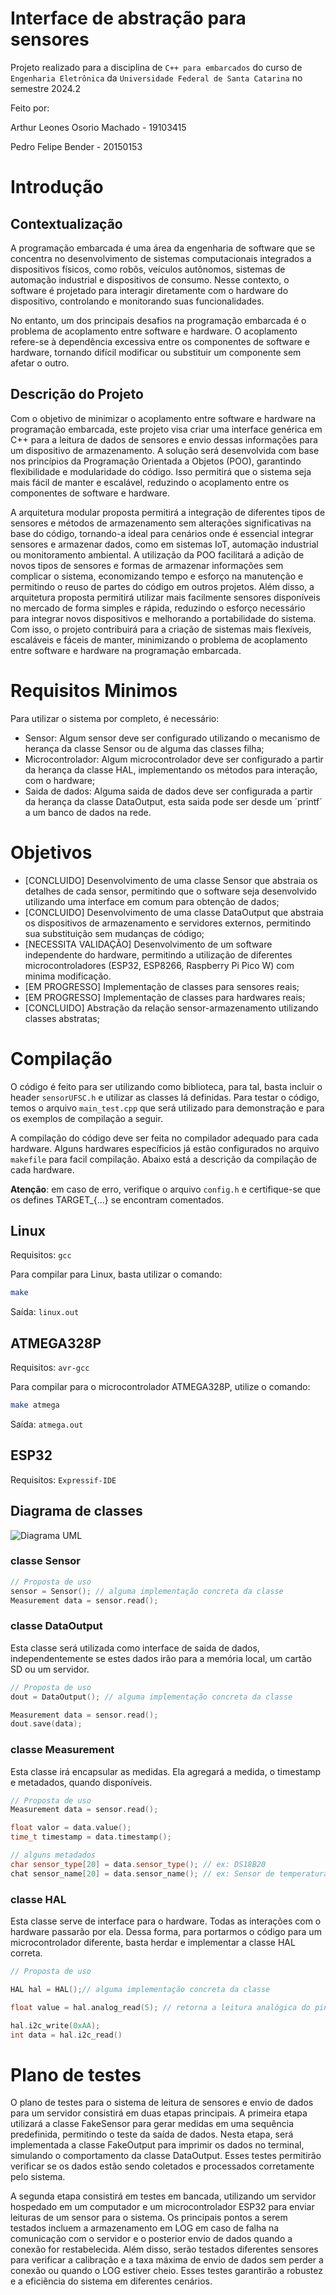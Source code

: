 # **Interface de abstração para sensores**

Projeto realizado para a disciplina de `C++ para embarcados` do curso de `Engenharia Eletrônica` da `Universidade Federal de Santa Catarina` no semestre 2024.2

Feito por:

Arthur Leones Osorio Machado \- 19103415

Pedro Felipe Bender \- 20150153


# **Introdução**
## **Contextualização**
A programação embarcada é uma área da engenharia de software que se concentra no desenvolvimento de sistemas computacionais integrados a dispositivos físicos, como robôs, veículos autônomos, sistemas de automação industrial e dispositivos de consumo. Nesse contexto, o software é projetado para interagir diretamente com o hardware do dispositivo, controlando e monitorando suas funcionalidades.

No entanto, um dos principais desafios na programação embarcada é o problema de acoplamento entre software e hardware. O acoplamento refere-se à dependência excessiva entre os componentes de software e hardware, tornando difícil modificar ou substituir um componente sem afetar o outro.

## **Descrição do Projeto**
Com o objetivo de minimizar o acoplamento entre software e hardware na programação embarcada, este projeto visa criar uma interface genérica em C++ para a leitura de dados de sensores e envio dessas informações para um dispositivo de armazenamento. A solução será desenvolvida com base nos princípios da Programação Orientada a Objetos (POO), garantindo flexibilidade e modularidade do código. Isso permitirá que o sistema seja mais fácil de manter e escalável, reduzindo o acoplamento entre os componentes de software e hardware.

A arquitetura modular proposta permitirá a integração de diferentes tipos de sensores e métodos de armazenamento sem alterações significativas na base do código, tornando-a ideal para cenários onde é essencial integrar sensores e armazenar dados, como em sistemas IoT, automação industrial ou monitoramento ambiental. A utilização da POO facilitará a adição de novos tipos de sensores e formas de armazenar informações sem complicar o sistema, economizando tempo e esforço na manutenção e permitindo o reuso de partes do código em outros projetos. Além disso, a arquitetura proposta permitirá utilizar mais facilmente sensores disponíveis no mercado de forma simples e rápida, reduzindo o esforço necessário para integrar novos dispositivos e melhorando a portabilidade do sistema. Com isso, o projeto contribuirá para a criação de sistemas mais flexíveis, escaláveis e fáceis de manter, minimizando o problema de acoplamento entre software e hardware na programação embarcada.

# **Requisitos Minimos**

Para utilizar o sistema por completo, é necessário:
* Sensor: Algum sensor deve ser configurado utilizando o mecanismo de herança da classe Sensor ou de alguma das classes filha;
* Microcontrolador: Algum microcontrolador deve ser configurado a partir da herança da classe HAL, implementando os métodos para interação, com o hardware;
* Saida de dados: Alguma saida de dados deve ser configurada a partir da herança da classe DataOutput, esta saida pode ser desde um ´printf´ a um banco de dados na rede.


# **Objetivos**

* [CONCLUIDO] Desenvolvimento de uma classe Sensor que abstraia os detalhes de cada sensor, permitindo que o software seja desenvolvido utilizando uma interface em comum para obtenção de dados;  
* [CONCLUIDO] Desenvolvimento de uma classe DataOutput que abstraia os dispositivos de armazenamento e servidores externos, permitindo sua substituição sem mudanças de código;  
* [NECESSITA VALIDAÇÃO] Desenvolvimento de um software independente do hardware, permitindo a utilização de diferentes microcontroladores (ESP32, ESP8266, Raspberry Pi Pico W) com minima modificação.  
* [EM PROGRESSO] Implementação de classes para sensores reais;
* [EM PROGRESSO] Implementação de classes para hardwares reais;
* [CONCLUIDO] Abstração da relação sensor-armazenamento utilizando classes abstratas;  
 



# **Compilação**
O código é feito para ser utilizando como biblioteca, para tal, basta incluir o header `sensorUFSC.h` e utilizar as classes lá definidas. Para testar o código, temos o arquivo `main_test.cpp` que será utilizado para demonstração e para os exemplos de compilação a seguir.

A compilação do código deve ser feita no compilador adequado para cada hardware. Alguns hardwares específicios já estão configurados no arquivo `makefile` para facil compilação. Abaixo está a descrição da compilação de cada hardware.

**Atenção**: em caso de erro, verifique o arquivo `config.h` e certifique-se que os defines TARGET_{...} se encontram comentados.


## Linux
Requisitos: `gcc`

Para compilar para Linux, basta utilizar o comando:
```bash
make
```

Saída: `linux.out`

## ATMEGA328P
Requisitos: `avr-gcc`

Para compilar para o microcontrolador ATMEGA328P, utilize o comando:

```bash
make atmega
```

Saída: `atmega.out` 

## ESP32
Requisitos: `Expressif-IDE`




## **Diagrama de classes**

![Diagrama UML](https://github.com/alom101/cpp_eel_ufsc_Projeto/blob/main/docs/UML.png)

### **classe Sensor**

```cpp
// Proposta de uso
sensor = Sensor(); // alguma implementação concreta da classe
Measurement data = sensor.read();
```

### **classe DataOutput**

Esta classe será utilizada como interface de saida de dados, independentemente se estes dados irão para a memória local, um cartão SD ou um servidor.

```cpp
// Proposta de uso
dout = DataOutput(); // alguma implementação concreta da classe

Measurement data = sensor.read();
dout.save(data);
```

### **classe Measurement**

Esta classe irá encapsular as medidas. Ela agregará a medida, o timestamp e metadados, quando disponíveis.

```cpp
// Proposta de uso
Measurement data = sensor.read();

float valor = data.value();
time_t timestamp = data.timestamp();

// alguns metadados  
char sensor_type[20] = data.sensor_type(); // ex: DS18B20
chat sensor_name[20] = data.sensor_name(); // ex: Sensor de temperatura da sala
```

### **classe HAL**

Esta classe serve de interface para o hardware. Todas as interações com o hardware passarão por ela. Dessa forma, para portarmos o código para um microcontrolador diferente, basta herdar e implementar a classe HAL correta.

```cpp
// Proposta de uso

HAL hal = HAL();// alguma implementação concreta da classe

float value = hal.analog_read(5); // retorna a leitura analógica do pino 5

hal.i2c_write(0xAA);
int data = hal.i2c_read()
```

# **Plano de testes**

O plano de testes para o sistema de leitura de sensores e envio de dados para um servidor consistirá em duas etapas principais. A primeira etapa utilizará a classe FakeSensor para gerar medidas em uma sequência predefinida, permitindo o teste da saída de dados. Nesta etapa, será implementada a classe FakeOutput para imprimir os dados no terminal, simulando o comportamento da classe DataOutput. Esses testes permitirão verificar se os dados estão sendo coletados e processados corretamente pelo sistema.

A segunda etapa consistirá em testes em bancada, utilizando um servidor hospedado em um computador e um microcontrolador ESP32 para enviar leituras de um sensor para o sistema. Os principais pontos a serem testados incluem a armazenamento em LOG em caso de falha na comunicação com o servidor e o posterior envio de dados quando a conexão for restabelecida. Além disso, serão testados diferentes sensores para verificar a calibração e a taxa máxima de envio de dados sem perder a conexão ou quando o LOG estiver cheio. Esses testes garantirão a robustez e a eficiência do sistema em diferentes cenários.  


